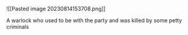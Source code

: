 ![[Pasted image 20230814153708.png]]

A warlock who used to be with the party and was killed by some petty criminals